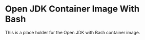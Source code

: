 # Open JDK Container Image With Bash

This is a place holder for the Open JDK with Bash container image.
